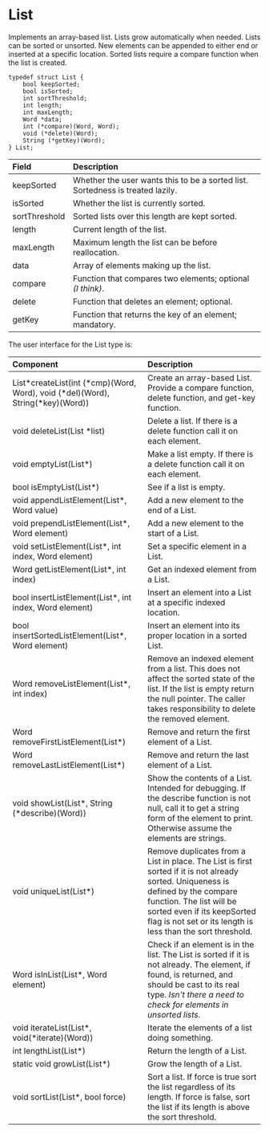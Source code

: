 # List

Implements an array-based list. Lists grow automatically when needed. Lists can be sorted or unsorted. New elements can be appended to either end or inserted at a specific location. Sorted lists require a compare function when the list is created.
```
typedef struct List {
    bool keepSorted;
    bool isSorted;
    int sortThreshold;
    int length;
    int maxLength;
    Word *data;
    int (*compare)(Word, Word);
    void (*delete)(Word);
    String (*getKey)(Word);
} List;
```
|Field|Description|
|:---|:---|
|keepSorted|Whether the user wants this to be a sorted list. Sortedness is treated lazily.|
|isSorted|Whether the list is currently sorted.|
|sortThreshold|Sorted lists over this length are kept sorted.|
|length|Current length of the list.|
|maxLength|Maximum length the list can be before reallocation.|
|data|Array of elements making up the list.|
|compare|Function that compares two elements; optional *(I think)*.|
|delete|Function that deletes an element; optional.|
|getKey|Function that returns the key of an element; mandatory.|

The user interface for the List type is:

|Component|Description|
|:---|:---|
|List\*createList(int (\*cmp)(Word, Word), void (\*del)(Word), String(\*key)(Word))|Create an array-based List. Provide a compare function, delete function, and get-key function.|
|void deleteList(List *list)|Delete a list. If there is a delete function call it on each element.|
|void emptyList(List\*)|Make a list empty. If there is a delete function call it on each element.|
|bool isEmptyList(List\*)|See if a list is empty.|
|void appendListElement(List\*, Word value)|Add a new element to the end of a List.|
|void prependListElement(List\*, Word element)|Add a new element to the start of a List.|
|void setListElement(List\*, int index, Word element)|Set a specific element in a List.|
|Word getListElement(List\*, int index)|Get an indexed element from a List.|
|bool insertListElement(List\*, int index, Word element)|Insert an element into a List at a specific indexed location.|
|bool insertSortedListElement(List\*, Word element)|Insert an element into its proper location in a sorted List.|
|Word removeListElement(List\*, int index)|Remove an indexed element from a list. This does not affect the sorted state of the list. If the list is empty return the null pointer. The caller takes responsibility to delete the removed element.|
|Word removeFirstListElement(List\*)|Remove and return the first element of a List.|
|Word removeLastListElement(List\*)|Remove and return the last element of a List.|
|void showList(List\*, String (*describe)(Word))|Show the contents of a List. Intended for debugging. If the describe function is not null, call it to get a string form of the element to print. Otherwise assume the elements are strings.|
|void uniqueList(List\*)|Remove duplicates from a List in place. The List is first sorted if it is not already sorted. Uniqueness is defined by the compare function. The list will be sorted even if its keepSorted flag is not set or its length is less than the sort threshold.|
|Word isInList(List\*, Word element)|Check if an element is in the list. The List is sorted if it is not already. The element, if found, is returned, and should be cast to its real type. *Isn't there a need to check for elements in unsorted lists.*|
|void iterateList(List\*, void(*iterate)(Word))|Iterate the elements of a list doing something.|
|int lengthList(List\*)|Return the length of a List.|
|static void growList(List\*)|Grow the length of a List.|
|void sortList(List\*, bool force)|Sort a list. If force is true sort the list regardless of its length. If force is false, sort the list if its length is above the sort threshold.
